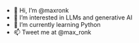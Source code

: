 - 👋 Hi, I’m @maxronk
- 👀 I’m interested in LLMs and generative AI
- 🌱 I’m currently learning Python
- 📫 Tweet me at @max_ronk

<!---
maxronk/maxronk is a ✨ special ✨ repository because its `README.md` (this file) appears on your GitHub profile.
You can click the Preview link to take a look at your changes.
--->
